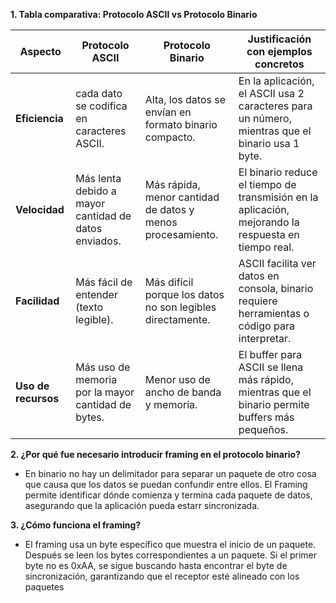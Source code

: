 **1. Tabla comparativa: Protocolo ASCII vs Protocolo Binario**

| Aspecto             | Protocolo ASCII                                                                            | Protocolo Binario                                                     | Justificación con ejemplos concretos                                                                |
| ------------------- | ------------------------------------------------------------------------------------------ | --------------------------------------------------------------------- | --------------------------------------------------------------------------------------------------- |
| **Eficiencia**      | cada dato se codifica en caracteres ASCII.                    | Alta, los datos se envían en formato binario compacto.                | En la aplicación, el ASCII usa 2 caracteres para un número, mientras que el binario usa 1 byte.     |
| **Velocidad**       | Más lenta debido a mayor cantidad de datos enviados. | Más rápida, menor cantidad de datos y menos procesamiento.            | El binario reduce el tiempo de transmisión en la aplicación, mejorando la respuesta en tiempo real. |
| **Facilidad**       | Más fácil de entender (texto legible).                                           | Más difícil porque los datos no son legibles directamente. | ASCII facilita ver datos en consola, binario requiere herramientas o código para interpretar.       |
| **Uso de recursos** | Más uso de memoria por la mayor cantidad de bytes.                        | Menor uso de ancho de banda y memoria.                                | El buffer para ASCII se llena más rápido, mientras que el binario permite buffers más pequeños.     |


**2. ¿Por qué fue necesario introducir framing en el protocolo binario?**
  - En  binario no hay un delimitador para separar un paquete de otro cosa que causa que los datos se puedan confundir entre ellos. El Framing permite identificar dónde comienza y termina cada paquete de datos, asegurando que la aplicación pueda estarr sincronizada.

**3. ¿Cómo funciona el framing?**

  - El framing usa un byte específico que muestra el inicio de un paquete. Después se leen los bytes correspondientes a un paquete. Si el primer byte no es  0xAA, se sigue buscando hasta encontrar el byte de sincronización, garantizando que el receptor esté alineado con los paquetes

